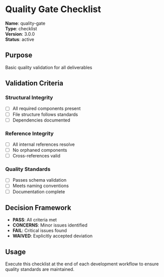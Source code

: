 # Quality Gate Checklist
**Name**: quality-gate  
**Type**: checklist  
**Version**: 3.0.0  
**Status**: active

## Purpose
Basic quality validation for all deliverables

## Validation Criteria

### Structural Integrity
- [ ] All required components present
- [ ] File structure follows standards
- [ ] Dependencies documented

### Reference Integrity
- [ ] All internal references resolve
- [ ] No orphaned components
- [ ] Cross-references valid

### Quality Standards
- [ ] Passes schema validation
- [ ] Meets naming conventions
- [ ] Documentation complete

## Decision Framework
- **PASS**: All criteria met
- **CONCERNS**: Minor issues identified
- **FAIL**: Critical issues found
- **WAIVED**: Explicitly accepted deviation

## Usage
Execute this checklist at the end of each development workflow to ensure quality standards are maintained.